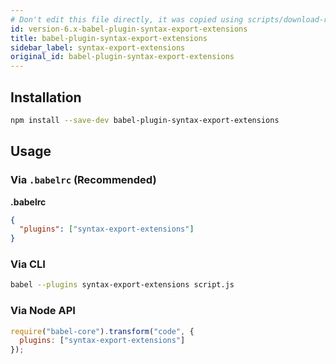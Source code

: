 ```yaml
---
# Don't edit this file directly, it was copied using scripts/download-readmes.js: 
id: version-6.x-babel-plugin-syntax-export-extensions
title: babel-plugin-syntax-export-extensions
sidebar_label: syntax-export-extensions
original_id: babel-plugin-syntax-export-extensions
---
```


## Installation

```sh
npm install --save-dev babel-plugin-syntax-export-extensions
```

## Usage

### Via `.babelrc` (Recommended)

**.babelrc**

```json
{
  "plugins": ["syntax-export-extensions"]
}
```

### Via CLI

```sh
babel --plugins syntax-export-extensions script.js
```

### Via Node API

```javascript
require("babel-core").transform("code", {
  plugins: ["syntax-export-extensions"]
});
```

